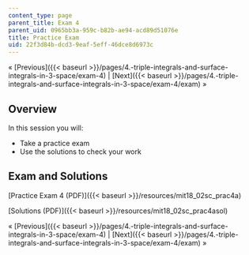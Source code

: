 ```yaml
---
content_type: page
parent_title: Exam 4
parent_uid: 0965bb3a-959c-b82b-ae94-acd89d51076e
title: Practice Exam
uid: 22f3d84b-dcd3-9eaf-5eff-46dce8d6973c
---
```


« [Previous]({{< baseurl >}}/pages/4.-triple-integrals-and-surface-integrals-in-3-space/exam-4) | [Next]({{< baseurl >}}/pages/4.-triple-integrals-and-surface-integrals-in-3-space/exam-4/exam) »

Overview
--------

In this session you will:

*   Take a practice exam
*   Use the solutions to check your work

Exam and Solutions
------------------

[Practice Exam 4 (PDF)]({{< baseurl >}}/resources/mit18_02sc_prac4a)

[Solutions (PDF)]({{< baseurl >}}/resources/mit18_02sc_prac4asol)

« [Previous]({{< baseurl >}}/pages/4.-triple-integrals-and-surface-integrals-in-3-space/exam-4) | [Next]({{< baseurl >}}/pages/4.-triple-integrals-and-surface-integrals-in-3-space/exam-4/exam) »